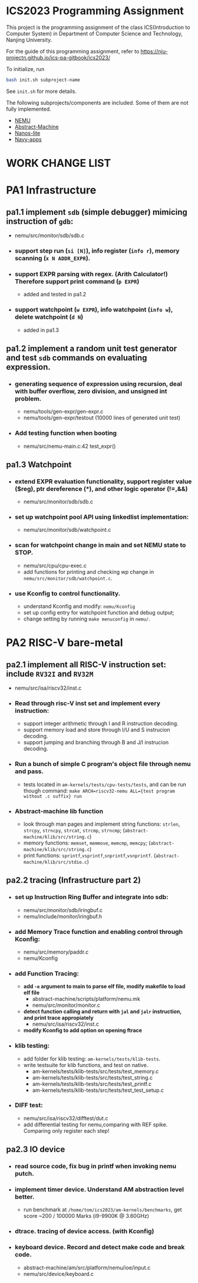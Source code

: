 # ICS2023 Programming Assignment

This project is the programming assignment of the class ICS(Introduction to Computer System)
in Department of Computer Science and Technology, Nanjing University.

For the guide of this programming assignment,
refer to https://nju-projectn.github.io/ics-pa-gitbook/ics2023/

To initialize, run
```bash
bash init.sh subproject-name
```
See `init.sh` for more details.

The following subprojects/components are included. Some of them are not fully implemented.
* [NEMU](https://github.com/NJU-ProjectN/nemu)
* [Abstract-Machine](https://github.com/NJU-ProjectN/abstract-machine)
* [Nanos-lite](https://github.com/NJU-ProjectN/nanos-lite)
* [Navy-apps](https://github.com/NJU-ProjectN/navy-apps)




# WORK CHANGE LIST

# PA1 Infrastructure
## pa1.1 implement `sdb` (simple debugger) mimicing instruction of `gdb`:  
- nemu/src/monitor/sdb/sdb.c
- ### support step run (`si [N]`), info register (`info r`), memory scanning (`x N ADDR_EXPR`).
- ### support EXPR parsing with regex. (Arith Calculator!) Therefore support print command (`p EXPR`)
    - added and tested in pa1.2
- ### support watchpoint (`w EXPR`), info watchpoint (`info w`), delete watchpoint (`d N`)
    - added in pa1.3

## pa1.2 implement a random unit test generator and test `sdb` commands on evaluating expression.
- ### generating sequence of expression using recursion, deal with buffer overflow, zero division, and unsigned int problem. 
    - nemu/tools/gen-expr/gen-expr.c
    - nemu/tools/gen-expr/testout (10000 lines of generated unit test)
- ### Add testing function when booting
    - nemu/src/nemu-main.c:42 test_expr()
## pa1.3 Watchpoint
- ### extend EXPR evaluation functionality, support register value ($reg), ptr dereference (*), and other logic operator (!=,&&)
    - nemu/src/monitor/sdb/sdb.c
- ### set up watchpoint pool API using linkedlist implementation:
    - nemu/src/monitor/sdb/watchpoint.c
- ### scan for watchpoint change in main and set NEMU state to STOP.
    - nemu/src/cpu/cpu-exec.c
    - add functions for printing and checking wp change in `nemu/src/monitor/sdb/watchpoint.c`.
- ### use Kconfig to control functionality.
    - understand Kconfig and modify: `nemu/Kconfig`
    - set up config entry for watchpoint function and debug output;
    - change setting by running `make menuconfig` in `nemu/`.


# PA2 RISC-V bare-metal
## pa2.1 implement all RISC-V instruction set: include `RV32I` and `RV32M`
- nemu/src/isa/riscv32/inst.c
- ### Read through risc-V inst set and implement every instruction:
    - support integer arithmetic through I and R instruction decoding.
    - support memory load and store through I/U and S instrucion decoding.
    - support jumping and branching through B and J/I instrucion decoding.
- ### Run a bunch of simple C program's object file through nemu and pass.
    - tests located in `am-kernels/tests/cpu-tests/tests`, and can be run though command: `make ARCH=riscv32-nemu ALL={test program without .c suffix} run`
- ### Abstract-machine lib function
    - look through man pages and implement string functions: `strlen`, `strcpy`, `strncpy`, `strcat`, `strcmp`, `strncmp`; (`abstract-machine/klib/src/string.c`)
    - memory functions: `memset`, `memmove`, `memcmp`, `memcpy`; (`abstract-machine/klib/src/string.c`)
    - print functions: `sprintf`,`vsprintf`,`snprintf`,`vsnprintf`. (`abstract-machine/klib/src/stdio.c`)

## pa2.2 tracing (Infrastructure part 2)
- ### set up Instruction Ring Buffer and integrate into sdb:
    - nemu/src/monitor/sdb/iringbuf.c
    - nemu/include/monitor/iringbuf.h
- ### add Memory Trace function and enabling control through Kconfig:
    - nemu/src/memory/paddr.c
    - nemu/Kconfig
- ### add Function Tracing:
    - **add `-e` argument to main to parse elf file, modify makefile to load elf file**
        - abstract-machine/scripts/platform/nemu.mk
        - nemu/src/monitor/monitor.c
    - **detect function calling and return with `jal` and `jalr` instruction, and print trace appropiately**
        - nemu/src/isa/riscv32/inst.c
    - **modify Kconfig to add option on opening ftrace**
- ### klib testing:
    - add folder for klib testing: `am-kernels/tests/klib-tests`.
    - write testsuite for klib functions, and test on native. 
        - am-kernels/tests/klib-tests/src/tests/test_memory.c
        - am-kernels/tests/klib-tests/src/tests/test_string.c
        - am-kernels/tests/klib-tests/src/tests/test_printf.c
        - am-kernels/tests/klib-tests/src/tests/test_test_setup.c
- ### DIFF test:
    - nemu/src/isa/riscv32/difftest/dut.c
    - add differential testing for nemu,comparing with REF spike. Comparing only register each step!

## pa2.3 IO device
- ### read source code, fix bug in printf when invoking nemu putch.
- ### implement timer device. Understand AM abstraction level better.
    - run benchmark at `/home/tom/ics2023/am-kernels/benchmarks`, get score ~200 / 100000 Marks (i9-9900K @ 3.60GHz)
- ### dtrace. tracing of device access. (with Kconfig)
- ### keyboard device. Record and detect make code and break code.
    - abstract-machine/am/src/platform/nemu/ioe/input.c
    - nemu/src/device/keyboard.c